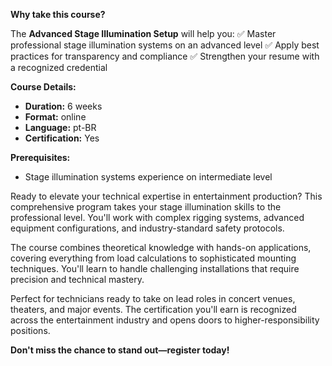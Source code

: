 **Why take this course?**

The **Advanced Stage Illumination Setup** will help you:
✅ Master professional stage illumination systems on an advanced level
✅ Apply best practices for transparency and compliance
✅ Strengthen your resume with a recognized credential

**Course Details:**
- **Duration:** 6 weeks
- **Format:** online
- **Language:** pt-BR
- **Certification:** Yes

**Prerequisites:**
- Stage illumination systems experience on intermediate level

Ready to elevate your technical expertise in entertainment production? This comprehensive program takes your stage illumination skills to the professional level. You'll work with complex rigging systems, advanced equipment configurations, and industry-standard safety protocols.

The course combines theoretical knowledge with hands-on applications, covering everything from load calculations to sophisticated mounting techniques. You'll learn to handle challenging installations that require precision and technical mastery.

Perfect for technicians ready to take on lead roles in concert venues, theaters, and major events. The certification you'll earn is recognized across the entertainment industry and opens doors to higher-responsibility positions.

**Don't miss the chance to stand out—register today!**